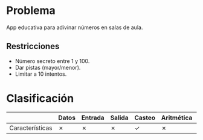 # Problema

App educativa para adivinar números en salas de aula.

## Restricciones

- Número secreto entre 1 y 100.
- Dar pistas (mayor/menor).
- Limitar a 10 intentos.

# Clasificación
|  | Datos | Entrada | Salida | Casteo | Aritmética | Relacionales | Lógicos | Condicionales | Ciclo | Matrices | Funciones |
|----------|-------|---------|--------|--------|------------|--------------|---------|---------------|-------|----------|-------------|
| Características | ✗ | ✗ | ✗ | ✓ | ✗ | ✗ | ✗ | ✗ | ✗ | ✗ | ✗ |
